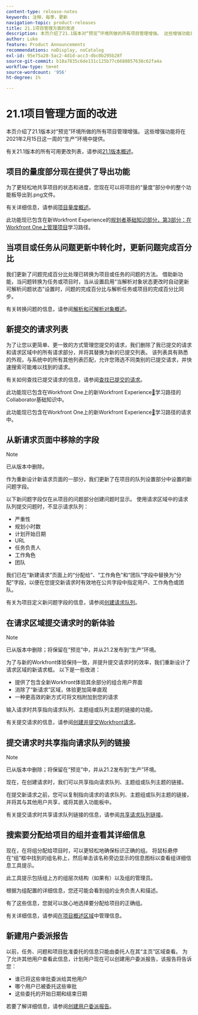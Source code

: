 ```yaml
---
content-type: release-notes
keywords: 注释，每季，更新
navigation-topic: product-releases
title: 21.1项目管理方面的改进
description: 本页介绍了21.1版本对“预览”环境所做的所有项目管理增强。 这些增强功能将在2021年2月15日这一周的“生产”环境中提供。
author: Luke
feature: Product Announcements
recommendations: noDisplay, noCatalog
exl-id: 95e75a28-5ac2-4d1d-acc3-dbc0b295b28f
source-git-commit: b18a7835c6de131c125b77c6688057638c62fa4a
workflow-type: tm+mt
source-wordcount: '956'
ht-degree: 1%

---
```


# 21.1项目管理方面的改进

本页介绍了21.1版本对“预览”环境所做的所有项目管理增强。 这些增强功能将在2021年2月15日这一周的“生产”环境中提供。

有关21.1版本的所有可用更改列表，请参阅[21.1版本概述](../../../product-announcements/product-releases/21.1-release-activity/21-1-release-overview.md)。

## 项目的量度部分现在提供了导出功能

为了更轻松地共享项目的状态和进度，您现在可以将项目的“量度”部分中的整个功能板导出到.png文件。

有关详细信息，请参阅[项目量度概述](../../../manage-work/projects/manage-projects/project-metrics.md)。

此功能现已包含在新Workfront Experience的[规划者基础知识部分，第3部分：在Workfront One上管理项目](https://experienceleague.adobe.com/zh-hans/docs/workfront-learn/tutorials-workfront/home)学习路径。

## 当项目或任务从问题更新中转化时，更新问题完成百分比

我们更新了问题完成百分比处理已转换为项目或任务的问题的方法。 借助新功能，当问题转换为任务或项目时，当从设置启用“当解析对象状态更改时自动更新可解析问题状态”设置时，问题的完成百分比与解析任务或项目的完成百分比同步。

有关转换问题的信息，请参阅[解析和可解析对象概述](../../../manage-work/issues/convert-issues/resolving-and-resolvable-objects.md)。

## 新提交的请求列表

为了让您以更简单、更一致的方式管理您提交的请求，我们删除了我已提交的请求和请求区域中的所有请求部分，并将其替换为新的已提交列表。 该列表具有熟悉的外观，与系统中的所有其他列表匹配，允许您筛选不同类别的已提交请求，并快速搜索可能难以找到的请求。

有关如何查找已提交请求的信息，请参阅[查找已提交的请求](../../../manage-work/requests/create-requests/locate-submitted-requests.md)。

此功能现已包含在Workfront One上的新Workfront Experience[&#128279;](https://experienceleague.adobe.com/zh-hans/docs/workfront-learn/tutorials-workfront/manage-work/issues-requests/make-a-request)学习路径的Collaborator基础知识中。

此功能现已包含在Workfront One上的新Workfront Experience[&#128279;](https://experienceleague.adobe.com/zh-hans/docs/workfront-learn/tutorials-workfront/manage-work/request-queues/understand-request-queues)学习路径的请求中。

## 从新请求页面中移除的字段

>[!NOTE]
>
>已从版本中删除。

作为重新设计新请求页面的一部分，我们更新了在项目的队列设置部分中设置的新问题字段。

以下新问题字段仅在从项目的问题部分创建问题时显示。 使用请求区域中的请求队列提交问题时，不显示请求队列：

* 严重性
* 规划小时数
* 计划开始日期
* URL
* 任务负责人
* 工作角色
* 团队

我们已在“新建请求”页面上的“分配给”、“工作角色”和“团队”字段中替换为“分配”字段，以便在您提交新请求时有效地在公共字段中指定用户、工作角色或团队。

有关为项目定义新问题字段的信息，请参阅[创建请求队列](../../../manage-work/requests/create-and-manage-request-queues/create-request-queue.md)。

## 在请求区域提交请求时的新体验

>[!NOTE]
>
>已从版本中删除；将保留在“预览”中，并从21.2发布到“生产”环境。

为了与新的Workfront体验保持一致，并提升提交请求时的效率，我们重新设计了请求区域的新请求框。 以下是一些改进：

* 提供了包含全新Workfront体验其余部分的组合用户界面
* 消除了“新请求”区域，体验更加简单直观
* 一种更高效的新方式可将文档附加到您的请求

输入请求时共享指向请求队列、主题组或队列主题的链接的功能。

有关提交请求的信息，请参阅[创建并提交Workfront请求](/help/quicksilver/manage-work/requests/create-requests/create-submit-requests.md)。

## 提交请求时共享指向请求队列的链接

>[!NOTE]
>
>已从版本中删除；将保留在“预览”中，并从21.2发布到“生产”环境。

现在，在创建请求时，我们可以共享指向请求队列、主题组或队列主题的链接。

在提交新请求之前，您可以复制指向请求的请求队列、主题组或队列主题的链接，并将其与其他用户共享，或将其嵌入功能板中。

有关提交请求时共享请求队列链接的信息，请参阅[共享请求队列链接](../../../manage-work/requests/create-requests/share-link-to-request-queue.md)。

## 搜索要分配给项目的组并查看其详细信息

现在，在将组分配给项目时，可以更轻松地确保标识正确的组。 将鼠标悬停在“组”框中找到的组名称上，然后单击该名称旁边显示的信息图标以查看组详细信息工具提示。

此工具提示包括组上方的组层次结构（如果有）以及组的管理员。

根据为组配置的详细信息，您还可能会看到组的业务负责人和描述。

有了这些信息，您就可以放心地选择要分配给项目的正确组。

有关详细信息，请参阅[在项目概述区域](../../../manage-work/projects/manage-projects/understand-project-overview-area.md)中管理信息。

## 新建用户委派报告

以前，任务、问题和项目批准委托的信息只能由委托人在其“主页”区域查看。 为了允许其他用户查看此信息，计划用户现在可以创建用户委派报告，该报告将告诉您：

* 谁已将这些审批委派给其他用户
* 哪个用户已被委托这些审批
* 这些委托的开始日期和结束日期

若要了解详细信息，请参阅[创建用户委派报告](../../../reports-and-dashboards/reports/creating-and-managing-reports/create-user-delegation-report.md)。
